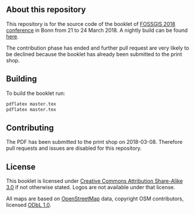 ## About this repository

This repository is for the source code of the booklet of [FOSSGIS 2018 conference](http://fossgis-konferenz.de/2018/) in Bonn from 21 to 24 March 2018. A nightly build can be found [here](https://michreichert.de/fossgis/booklet18/master.pdf).

The contribution phase has ended and further pull request are very likely to be declined because the booklet has already been submitted to the print shop.

## Building

To build the booklet run:

```sh
pdflatex master.tex
pdflatex master.tex
```

## Contributing

The PDF has been submitted to the print shop on 2018-03-08. Therefore pull requests and issues are disabled for this repository.

## License

This booklet is licensed under [Creative Commons Attribution Share-Alike 3.0](http://creativecommons.org/licenses/by-sa/3.0/) if not otherwise stated. Logos are not available under that license.

All maps are based on [OpenStreetMap](http://www.openstreetmap.org/copyright)
data, copyright OSM contributors, licensed [ODbL 1.0](http://opendatacommons.org/licenses/odbl/1-0/).


